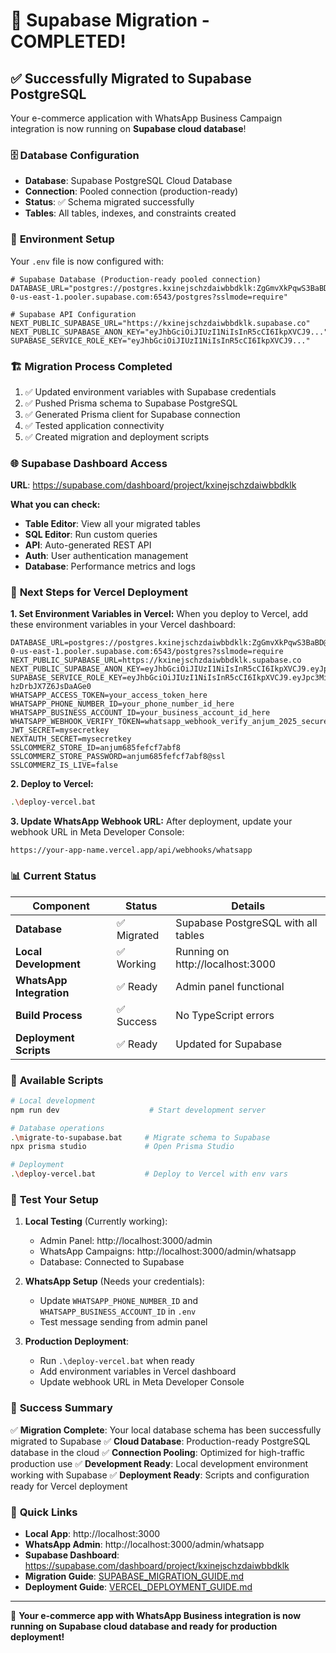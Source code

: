 # 🎉 Supabase Migration - COMPLETED! 

## ✅ **Successfully Migrated to Supabase PostgreSQL**

Your e-commerce application with WhatsApp Business Campaign integration is now running on **Supabase cloud database**!

### 🗄️ **Database Configuration**
- **Database**: Supabase PostgreSQL Cloud Database
- **Connection**: Pooled connection (production-ready)
- **Status**: ✅ Schema migrated successfully
- **Tables**: All tables, indexes, and constraints created

### 🔧 **Environment Setup**
Your `.env` file is now configured with:
```env
# Supabase Database (Production-ready pooled connection)
DATABASE_URL="postgres://postgres.kxinejschzdaiwbbdklk:ZgGmvXkPqwS3BaBD@aws-0-us-east-1.pooler.supabase.com:6543/postgres?sslmode=require"

# Supabase API Configuration
NEXT_PUBLIC_SUPABASE_URL="https://kxinejschzdaiwbbdklk.supabase.co"
NEXT_PUBLIC_SUPABASE_ANON_KEY="eyJhbGciOiJIUzI1NiIsInR5cCI6IkpXVCJ9..."
SUPABASE_SERVICE_ROLE_KEY="eyJhbGciOiJIUzI1NiIsInR5cCI6IkpXVCJ9..."
```

### 🏗️ **Migration Process Completed**
1. ✅ Updated environment variables with Supabase credentials
2. ✅ Pushed Prisma schema to Supabase PostgreSQL
3. ✅ Generated Prisma client for Supabase connection
4. ✅ Tested application connectivity
5. ✅ Created migration and deployment scripts

### 🌐 **Supabase Dashboard Access**
**URL**: https://supabase.com/dashboard/project/kxinejschzdaiwbbdklk

**What you can check:**
- **Table Editor**: View all your migrated tables
- **SQL Editor**: Run custom queries
- **API**: Auto-generated REST API
- **Auth**: User authentication management
- **Database**: Performance metrics and logs

### 🚀 **Next Steps for Vercel Deployment**

**1. Set Environment Variables in Vercel:**
When you deploy to Vercel, add these environment variables in your Vercel dashboard:

```
DATABASE_URL=postgres://postgres.kxinejschzdaiwbbdklk:ZgGmvXkPqwS3BaBD@aws-0-us-east-1.pooler.supabase.com:6543/postgres?sslmode=require
NEXT_PUBLIC_SUPABASE_URL=https://kxinejschzdaiwbbdklk.supabase.co
NEXT_PUBLIC_SUPABASE_ANON_KEY=eyJhbGciOiJIUzI1NiIsInR5cCI6IkpXVCJ9.eyJpc3MiOiJzdXBhYmFzZSIsInJlZiI6Imt4aW5lanNjaHpkYWl3YmJka2xrIiwicm9sZSI6ImFub24iLCJpYXQiOjE3NTEyMjgzNjIsImV4cCI6MjA2NjgwNDM2Mn0.VB_7DSH8RgAduK9oh_wXOLtSl3zlwj5OqS_MbjbICoY
SUPABASE_SERVICE_ROLE_KEY=eyJhbGciOiJIUzI1NiIsInR5cCI6IkpXVCJ9.eyJpc3MiOiJzdXBhYmFzZSIsInJlZiI6Imt4aW5lanNjaHpkYWl3YmJka2xrIiwicm9sZSI6InNlcnZpY2Vfcm9sZSIsImlhdCI6MTc1MTIyODM2MiwiZXhwIjoyMDY2ODA0MzYyfQ.4lKJELJ6A4_IyWqTvXKxe7IT-hzDrbJX7Z6JsDaAGe0
WHATSAPP_ACCESS_TOKEN=your_access_token_here
WHATSAPP_PHONE_NUMBER_ID=your_phone_number_id_here
WHATSAPP_BUSINESS_ACCOUNT_ID=your_business_account_id_here
WHATSAPP_WEBHOOK_VERIFY_TOKEN=whatsapp_webhook_verify_anjum_2025_secure_token_xyz789
JWT_SECRET=mysecretkey
NEXTAUTH_SECRET=mysecretkey
SSLCOMMERZ_STORE_ID=anjum685fefcf7abf8
SSLCOMMERZ_STORE_PASSWORD=anjum685fefcf7abf8@ssl
SSLCOMMERZ_IS_LIVE=false
```

**2. Deploy to Vercel:**
```bash
.\deploy-vercel.bat
```

**3. Update WhatsApp Webhook URL:**
After deployment, update your webhook URL in Meta Developer Console:
```
https://your-app-name.vercel.app/api/webhooks/whatsapp
```

### 📊 **Current Status**

| Component | Status | Details |
|-----------|--------|---------|
| **Database** | ✅ Migrated | Supabase PostgreSQL with all tables |
| **Local Development** | ✅ Working | Running on http://localhost:3000 |
| **WhatsApp Integration** | ✅ Ready | Admin panel functional |
| **Build Process** | ✅ Success | No TypeScript errors |
| **Deployment Scripts** | ✅ Ready | Updated for Supabase |

### 🔧 **Available Scripts**

```bash
# Local development
npm run dev                    # Start development server

# Database operations  
.\migrate-to-supabase.bat     # Migrate schema to Supabase
npx prisma studio             # Open Prisma Studio

# Deployment
.\deploy-vercel.bat           # Deploy to Vercel with env vars
```

### 🎯 **Test Your Setup**

1. **Local Testing** (Currently working):
   - Admin Panel: http://localhost:3000/admin
   - WhatsApp Campaigns: http://localhost:3000/admin/whatsapp
   - Database: Connected to Supabase

2. **WhatsApp Setup** (Needs your credentials):
   - Update `WHATSAPP_PHONE_NUMBER_ID` and `WHATSAPP_BUSINESS_ACCOUNT_ID` in `.env`
   - Test message sending from admin panel

3. **Production Deployment**:
   - Run `.\deploy-vercel.bat` when ready
   - Add environment variables in Vercel dashboard
   - Update webhook URL in Meta Developer Console

### 🎉 **Success Summary**

✅ **Migration Complete**: Your local database schema has been successfully migrated to Supabase
✅ **Cloud Database**: Production-ready PostgreSQL database in the cloud
✅ **Connection Pooling**: Optimized for high-traffic production use
✅ **Development Ready**: Local development environment working with Supabase
✅ **Deployment Ready**: Scripts and configuration ready for Vercel deployment

### 🔗 **Quick Links**

- **Local App**: http://localhost:3000
- **WhatsApp Admin**: http://localhost:3000/admin/whatsapp
- **Supabase Dashboard**: https://supabase.com/dashboard/project/kxinejschzdaiwbbdklk
- **Migration Guide**: [SUPABASE_MIGRATION_GUIDE.md](./SUPABASE_MIGRATION_GUIDE.md)
- **Deployment Guide**: [VERCEL_DEPLOYMENT_GUIDE.md](./VERCEL_DEPLOYMENT_GUIDE.md)

---

🚀 **Your e-commerce app with WhatsApp Business integration is now running on Supabase cloud database and ready for production deployment!**
